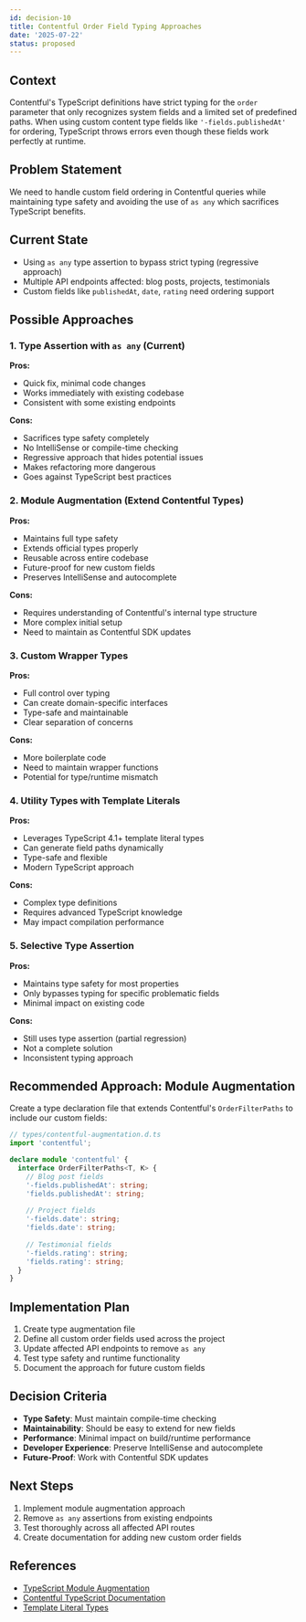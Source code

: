 ```yaml
---
id: decision-10
title: Contentful Order Field Typing Approaches
date: '2025-07-22'
status: proposed
---
```


## Context

Contentful's TypeScript definitions have strict typing for the `order` parameter that only recognizes system fields and a limited set of predefined paths. When using custom content type fields like `'-fields.publishedAt'` for ordering, TypeScript throws errors even though these fields work perfectly at runtime.

## Problem Statement

We need to handle custom field ordering in Contentful queries while maintaining type safety and avoiding the use of `as any` which sacrifices TypeScript benefits.

## Current State

- Using `as any` type assertion to bypass strict typing (regressive approach)
- Multiple API endpoints affected: blog posts, projects, testimonials
- Custom fields like `publishedAt`, `date`, `rating` need ordering support

## Possible Approaches

### 1. Type Assertion with `as any` (Current)

**Pros:**
- Quick fix, minimal code changes
- Works immediately with existing codebase
- Consistent with some existing endpoints

**Cons:**
- Sacrifices type safety completely
- No IntelliSense or compile-time checking
- Regressive approach that hides potential issues
- Makes refactoring more dangerous
- Goes against TypeScript best practices

### 2. Module Augmentation (Extend Contentful Types)

**Pros:**
- Maintains full type safety
- Extends official types properly
- Reusable across entire codebase
- Future-proof for new custom fields
- Preserves IntelliSense and autocomplete

**Cons:**
- Requires understanding of Contentful's internal type structure
- More complex initial setup
- Need to maintain as Contentful SDK updates

### 3. Custom Wrapper Types

**Pros:**
- Full control over typing
- Can create domain-specific interfaces
- Type-safe and maintainable
- Clear separation of concerns

**Cons:**
- More boilerplate code
- Need to maintain wrapper functions
- Potential for type/runtime mismatch

### 4. Utility Types with Template Literals

**Pros:**
- Leverages TypeScript 4.1+ template literal types
- Can generate field paths dynamically
- Type-safe and flexible
- Modern TypeScript approach

**Cons:**
- Complex type definitions
- Requires advanced TypeScript knowledge
- May impact compilation performance

### 5. Selective Type Assertion

**Pros:**
- Maintains type safety for most properties
- Only bypasses typing for specific problematic fields
- Minimal impact on existing code

**Cons:**
- Still uses type assertion (partial regression)
- Not a complete solution
- Inconsistent typing approach

## Recommended Approach: Module Augmentation

Create a type declaration file that extends Contentful's `OrderFilterPaths` to include our custom fields:

```typescript
// types/contentful-augmentation.d.ts
import 'contentful';

declare module 'contentful' {
  interface OrderFilterPaths<T, K> {
    // Blog post fields
    '-fields.publishedAt': string;
    'fields.publishedAt': string;
    
    // Project fields  
    '-fields.date': string;
    'fields.date': string;
    
    // Testimonial fields
    '-fields.rating': string;
    'fields.rating': string;
  }
}
```

## Implementation Plan

1. Create type augmentation file
2. Define all custom order fields used across the project
3. Update affected API endpoints to remove `as any`
4. Test type safety and runtime functionality
5. Document the approach for future custom fields

## Decision Criteria

- **Type Safety**: Must maintain compile-time checking
- **Maintainability**: Should be easy to extend for new fields
- **Performance**: Minimal impact on build/runtime performance
- **Developer Experience**: Preserve IntelliSense and autocomplete
- **Future-Proof**: Work with Contentful SDK updates

## Next Steps

1. Implement module augmentation approach
2. Remove `as any` assertions from existing endpoints
3. Test thoroughly across all affected API routes
4. Create documentation for adding new custom order fields

## References

- [TypeScript Module Augmentation](https://www.typescriptlang.org/docs/handbook/declaration-merging.html#module-augmentation)
- [Contentful TypeScript Documentation](https://contentful.github.io/contentful.js/)
- [Template Literal Types](https://www.typescriptlang.org/docs/handbook/2/template-literal-types.html)
